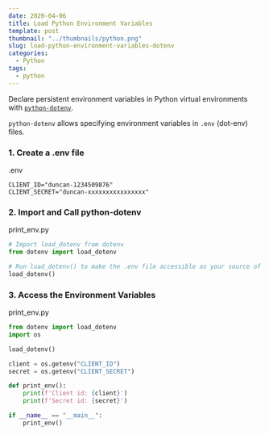 ```yaml
---
date: 2020-04-06
title: Load Python Environment Variables
template: post
thumbnail: "../thumbnails/python.png"
slug: load-python-environment-variables-dotenv
categories:
  - Python
tags:
  - python
---
```


Declare persistent environment variables in Python virtual environments with [`python-dotenv`](https://pypi.org/project/python-dotenv/).

`python-dotenv` allows specifying environment variables in `.env` (dot-env) files.

### 1. Create a .env file

<div class="filename">.env</div>

```
CLIENT_ID="duncan-1234509876"
CLIENT_SECRET="duncan-xxxxxxxxxxxxxxxx"
```

### 2. Import and Call python-dotenv

<div class="filename">print_env.py</div>

```python
# Import load_dotenv from dotenv
from dotenv import load_dotenv

# Run load_dotenv() to make the .env file accessible as your source of environment variables
load_dotenv()
```

### 3. Access the Environment Variables

<div class="filename">print_env.py</div>

```python
from dotenv import load_dotenv
import os

load_dotenv()

client = os.getenv("CLIENT_ID")
secret = os.getenv("CLIENT_SECRET")

def print_env():
    print(f'Client id: {client}')
    print(f'Secret id: {secret}')

if __name__ == "__main__":
    print_env()
```
